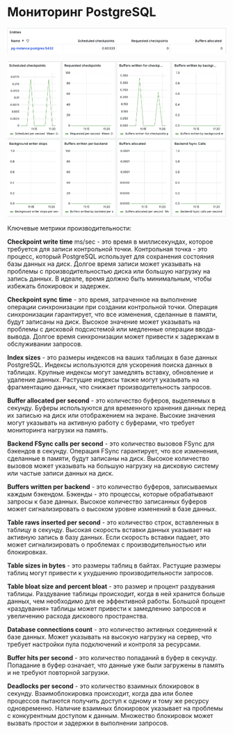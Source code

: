 # Мониторинг PostgreSQL

![psql](./screenshots/infra_psql.png)

![psql2](./screenshots/infra_psql2.png)

Ключевые метрики производительности:

**Checkpoint write time** ms/sec - это время в миллисекундах, которое требуется для записи контрольной точки. Контрольная точка - это процесс, который PostgreSQL использует для сохранения состояния базы данных на диск. Долгое время записи может указывать на проблемы с производительностью диска или большую нагрузку на запись данных. В идеале, время должно быть минимальным, чтобы избежать блокировок и задержек.

**Checkpoint sync time** - это время, затраченное на выполнение операции синхронизации при создании контрольной точки. Операция синхронизации гарантирует, что все изменения, сделанные в памяти, будут записаны на диск. Высокое значение может указывать на проблемы с дисковой подсистемой или медленные операции ввода-вывода. Долгое время синхронизации может привести к задержкам в обслуживании запросов.

**Index sizes** - это размеры индексов на ваших таблицах в базе данных PostgreSQL. Индексы используются для ускорения поиска данных в таблицах. Крупные индексы могут замедлять вставку, обновление и удаление данных. Растущие индексы также могут указывать на фрагментацию данных, что снижает производительность запросов.

**Buffer allocated per second** - это количество буферов, выделяемых в секунду. Буферы используются для временного хранения данных перед их записью на диск или отображением на экране. Высокие значения могут указывать на активную работу с буферами, что требует мониторинга нагрузки на память.

**Backend FSync calls per second** - это количество вызовов FSync для бэкендов в секунду. Операция FSync гарантирует, что все изменения, сделанные в памяти, будут записаны на диск. Высокое количество вызовов может указывать на большую нагрузку на дисковую систему или частые записи данных на диск.

**Buffers written per backend** - это количество буферов, записываемых каждым бэкендом. Бэкенды - это процессы, которые обрабатывают запросы к базе данных. Высокое количество записанных буферов может сигнализировать о высоком уровне изменений в базе данных.

**Table raws inserted per second** - это количество строк, вставленных в таблицу в секунду. Высокая скорость вставки данных указывает на активную запись в базу данных. Если скорость вставки падает, это может сигнализировать о проблемах с производительностью или блокировках.

**Table sizes in bytes** - это размеры таблиц в байтах. Растущие размеры таблиц могут привести к ухудшению производительности запросов.

**Table bloat size and percent bloat** - это размер и процент раздувания таблицы. Раздувание таблицы происходит, когда в ней хранится больше данных, чем необходимо для ее эффективной работы. Большой процент «раздувания» таблицы может привести к замедлению запросов и увеличению расхода дискового пространства.

**Database connections count** - это количество активных соединений к базе данных. Может указывать на высокую нагрузку на сервер, что требует настройки пула подключений и контроля за ресурсами.

**Buffer hits per second** - это количество попаданий в буфер в секунду. Попадание в буфер означает, что данные уже были загружены в память и не требуют повторной загрузки.

**Deadlocks per second** - это количество взаимных блокировок в секунду. Взаимоблокировка происходит, когда два или более процессов пытаются получить доступ к одному и тому же ресурсу одновременно. Наличие взаимных блокировок указывает на проблемы с конкурентным доступом к данным. Множество блокировок может вызвать простои и задержки в выполнении запросов.
